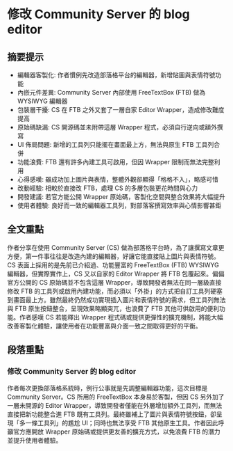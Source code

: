 # 修改 Community Server 的 blog editor

## 摘要提示
- 編輯器客製化: 作者慣例先改造部落格平台的編輯器，新增貼圖與表情符號功能  
- 內嵌元件差異: Community Server 內部使用 FreeTextBox (FTB) 做為 WYSIWYG 編輯器  
- 包裝層干擾: CS 在 FTB 之外又套了一層自家 Editor Wrapper，造成修改難度提高  
- 原始碼缺漏: CS 開源碼並未附帶這層 Wrapper 程式，必須自行逆向或額外撰寫  
- UI 佈局問題: 新增的工具列只能擺在畫面最上方，無法與原生 FTB 工具列合併  
- 功能浪費: FTB 還有許多內建工具可啟用，但因 Wrapper 限制而無法完整利用  
- 心得感嘆: 雖成功加上圖片與表情，整體外觀卻顯得「格格不入」，略感可惜  
- 改動經驗: 相較於直接改 FTB，處理 CS 的多層包裝更花時間與心力  
- 開發建議: 若官方能公開 Wrapper 原始碼，客製化空間與整合效果將大幅提升  
- 使用者體驗: 良好而一致的編輯器工具列，對部落客撰寫效率與心情影響甚鉅  

## 全文重點
作者分享在使用 Community Server (CS) 做為部落格平台時，為了讓撰寫文章更方便，第一件事往往是改造內建的編輯器，好讓它能直接貼上圖片與表情符號。CS 表面上採用的是先前已介紹過、功能豐富的 FreeTextBox (FTB) WYSIWYG 編輯器，但實際實作上，CS 又以自家的 Editor Wrapper 將 FTB 包覆起來。偏偏官方公開的 CS 原始碼並不包含這層 Wrapper，導致開發者無法在同一層級直接修改 FTB 的工具列或啟用內建功能，而必須以「外掛」的方式把自訂工具列硬塞到畫面最上方。雖然最終仍然成功實現插入圖片和表情符號的需求，但工具列無法與 FTB 原生按鈕整合，呈現效果略顯突兀，也浪費了 FTB 其他可供啟用的便利功能。作者感嘆 CS 若能釋出 Wrapper 程式碼或提供更彈性的擴充機制，將能大幅改善客製化體驗，讓使用者在功能豐富與介面一致之間取得更好的平衡。

## 段落重點
### 修改 Community Server 的 blog editor
作者每次更換部落格系統時，例行公事就是先調整編輯器功能，這次目標是 Community Server。CS 所用的 FreeTextBox 本身易於客製，但因 CS 另外加了一層未開源的 Editor Wrapper，導致開發者僅能在外層增加額外工具列，而無法直接把新功能整合進 FTB 既有工具列。最終雖補上了圖片與表情符號按鈕，卻呈現「多一條工具列」的尷尬 UI；同時也無法享受 FTB 其他原生工具。作者因此呼籲官方應開放 Wrapper 原始碼或提供更友善的擴充方式，以免浪費 FTB 的潛力並提升使用者體驗。
